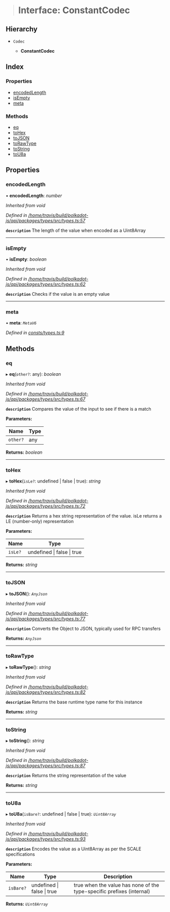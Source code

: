 > # Interface: ConstantCodec

## Hierarchy

* `Codec`

  * **ConstantCodec**

## Index

### Properties

* [encodedLength](_consts_types_.constantcodec.md#encodedlength)
* [isEmpty](_consts_types_.constantcodec.md#isempty)
* [meta](_consts_types_.constantcodec.md#meta)

### Methods

* [eq](_consts_types_.constantcodec.md#eq)
* [toHex](_consts_types_.constantcodec.md#tohex)
* [toJSON](_consts_types_.constantcodec.md#tojson)
* [toRawType](_consts_types_.constantcodec.md#torawtype)
* [toString](_consts_types_.constantcodec.md#tostring)
* [toU8a](_consts_types_.constantcodec.md#tou8a)

## Properties

###  encodedLength

• **encodedLength**: *number*

*Inherited from void*

*Defined in [/home/travis/build/polkadot-js/api/packages/types/src/types.ts:57](https://github.com/polkadot-js/api/blob/72af35d/packages/types/src/types.ts#L57)*

**`description`** The length of the value when encoded as a Uint8Array

___

###  isEmpty

• **isEmpty**: *boolean*

*Inherited from void*

*Defined in [/home/travis/build/polkadot-js/api/packages/types/src/types.ts:62](https://github.com/polkadot-js/api/blob/72af35d/packages/types/src/types.ts#L62)*

**`description`** Checks if the value is an empty value

___

###  meta

• **meta**: *`MetaV6`*

*Defined in [consts/types.ts:9](https://github.com/polkadot-js/api/blob/72af35d/packages/api-metadata/src/consts/types.ts#L9)*

## Methods

###  eq

▸ **eq**(`other?`: any): *boolean*

*Inherited from void*

*Defined in [/home/travis/build/polkadot-js/api/packages/types/src/types.ts:67](https://github.com/polkadot-js/api/blob/72af35d/packages/types/src/types.ts#L67)*

**`description`** Compares the value of the input to see if there is a match

**Parameters:**

Name | Type |
------ | ------ |
`other?` | any |

**Returns:** *boolean*

___

###  toHex

▸ **toHex**(`isLe?`: undefined | false | true): *string*

*Inherited from void*

*Defined in [/home/travis/build/polkadot-js/api/packages/types/src/types.ts:72](https://github.com/polkadot-js/api/blob/72af35d/packages/types/src/types.ts#L72)*

**`description`** Returns a hex string representation of the value. isLe returns a LE (number-only) representation

**Parameters:**

Name | Type |
------ | ------ |
`isLe?` | undefined \| false \| true |

**Returns:** *string*

___

###  toJSON

▸ **toJSON**(): *`AnyJson`*

*Inherited from void*

*Defined in [/home/travis/build/polkadot-js/api/packages/types/src/types.ts:77](https://github.com/polkadot-js/api/blob/72af35d/packages/types/src/types.ts#L77)*

**`description`** Converts the Object to JSON, typically used for RPC transfers

**Returns:** *`AnyJson`*

___

###  toRawType

▸ **toRawType**(): *string*

*Inherited from void*

*Defined in [/home/travis/build/polkadot-js/api/packages/types/src/types.ts:82](https://github.com/polkadot-js/api/blob/72af35d/packages/types/src/types.ts#L82)*

**`description`** Returns the base runtime type name for this instance

**Returns:** *string*

___

###  toString

▸ **toString**(): *string*

*Inherited from void*

*Defined in [/home/travis/build/polkadot-js/api/packages/types/src/types.ts:87](https://github.com/polkadot-js/api/blob/72af35d/packages/types/src/types.ts#L87)*

**`description`** Returns the string representation of the value

**Returns:** *string*

___

###  toU8a

▸ **toU8a**(`isBare?`: undefined | false | true): *`Uint8Array`*

*Inherited from void*

*Defined in [/home/travis/build/polkadot-js/api/packages/types/src/types.ts:93](https://github.com/polkadot-js/api/blob/72af35d/packages/types/src/types.ts#L93)*

**`description`** Encodes the value as a Uint8Array as per the SCALE specifications

**Parameters:**

Name | Type | Description |
------ | ------ | ------ |
`isBare?` | undefined \| false \| true | true when the value has none of the type-specific prefixes (internal)  |

**Returns:** *`Uint8Array`*